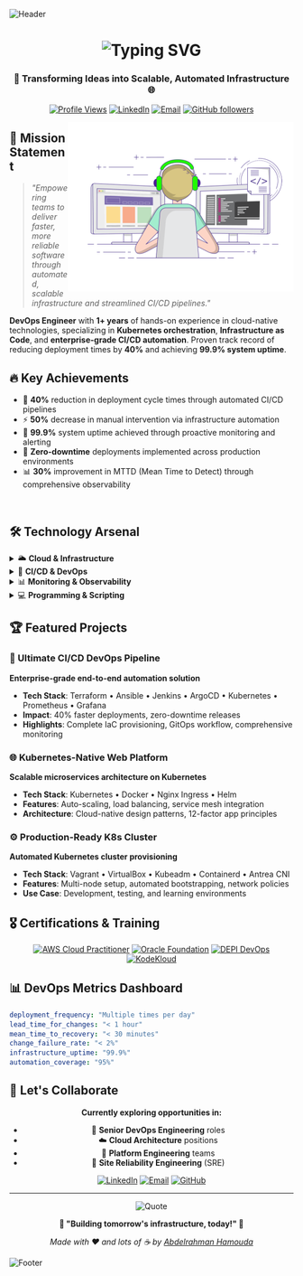 ![Header](https://capsule-render.vercel.app/api?type=waving&color=gradient&customColorList=12&height=200&section=header&text=DevOps%20Engineer&fontSize=50&fontColor=fff&animation=fadeIn&fontAlignY=35&desc=Building%20Scalable%20Infrastructure%20%7C%20Automating%20Everything&descAlignY=55&descAlign=center)

<h1 align="center">
  <img src="https://readme-typing-svg.demolab.com?font=Fira+Code&weight=600&size=28&duration=3000&pause=1000&color=2E9EF7&center=true&vCenter=true&width=600&lines=Hi+%F0%9F%91%8B%2C+I'm+Abdelrahman+Hamouda;DevOps+Engineer+%7C+Cloud+Architect;Infrastructure+as+Code+Enthusiast;Kubernetes+%26+CI%2FCD+Specialist" alt="Typing SVG" />
</h1>

<h3 align="center">🚀 Transforming Ideas into Scalable, Automated Infrastructure 🌐</h3>

<div align="center">
  
[![Profile Views](https://komarev.com/ghpvc/?username=3bdo7amouda&label=Profile%20Views&color=2E9EF7&style=flat-square)](https://github.com/3bdo7amouda)
[![LinkedIn](https://img.shields.io/badge/LinkedIn-Connect-0077B5?style=flat-square&logo=linkedin&logoColor=white)](https://linkedin.com/in/3bdo7amouda)
[![Email](https://img.shields.io/badge/Email-Contact-D14836?style=flat-square&logo=gmail&logoColor=white)](mailto:abdelrahman.hamouda29@gmail.com)
[![GitHub followers](https://img.shields.io/github/followers/3bdo7amouda?label=Followers&style=flat-square&color=2E9EF7&logo=github)](https://github.com/3bdo7amouda?tab=followers)

</div>

<img align="right" alt="DevOps Engineering" width="400" src="https://raw.githubusercontent.com/devSouvik/devSouvik/master/gif3.gif">

## 🎯 **Mission Statement**

> *"Empowering teams to deliver faster, more reliable software through automated, scalable infrastructure and streamlined CI/CD pipelines."*

**DevOps Engineer** with **1+ years** of hands-on experience in cloud-native technologies, specializing in **Kubernetes orchestration**, **Infrastructure as Code**, and **enterprise-grade CI/CD automation**. Proven track record of reducing deployment times by **40%** and achieving **99.9% system uptime**.

## 🔥 **Key Achievements**

- 🚀 **40%** reduction in deployment cycle times through automated CI/CD pipelines
- ⚡ **50%** decrease in manual intervention via infrastructure automation
- 🎯 **99.9%** system uptime achieved through proactive monitoring and alerting
- 🔧 **Zero-downtime** deployments implemented across production environments
- 📊 **30%** improvement in MTTD (Mean Time to Detect) through comprehensive observability

<br clear="right"/>

## 🛠️ **Technology Arsenal**

<details>
<summary>🌥️ <b>Cloud & Infrastructure</b></summary>
<br>

![AWS](https://img.shields.io/badge/-Amazon%20AWS-232F3E?style=for-the-badge&logo=amazon-aws&logoColor=white)
![Terraform](https://img.shields.io/badge/-Terraform-7B42BC?style=for-the-badge&logo=terraform&logoColor=white)
![Ansible](https://img.shields.io/badge/-Ansible-EE0000?style=for-the-badge&logo=ansible&logoColor=white)
![Kubernetes](https://img.shields.io/badge/-Kubernetes-326CE5?style=for-the-badge&logo=kubernetes&logoColor=white)
![Docker](https://img.shields.io/badge/-Docker-2496ED?style=for-the-badge&logo=docker&logoColor=white)
![Helm](https://img.shields.io/badge/-Helm-0F1689?style=for-the-badge&logo=helm&logoColor=white)

</details>

<details>
<summary>🔄 <b>CI/CD & DevOps</b></summary>
<br>

![Jenkins](https://img.shields.io/badge/-Jenkins-D24939?style=for-the-badge&logo=jenkins&logoColor=white)
![ArgoCD](https://img.shields.io/badge/-ArgoCD-EF7B4D?style=for-the-badge&logo=argo&logoColor=white)
![GitLab CI](https://img.shields.io/badge/-GitLab%20CI-FC6D26?style=for-the-badge&logo=gitlab&logoColor=white)
![GitHub Actions](https://img.shields.io/badge/-GitHub%20Actions-2088FF?style=for-the-badge&logo=github-actions&logoColor=white)
![Nexus](https://img.shields.io/badge/-Nexus-1B1C30?style=for-the-badge&logo=sonatype&logoColor=white)

</details>

<details>
<summary>📊 <b>Monitoring & Observability</b></summary>
<br>

![Prometheus](https://img.shields.io/badge/-Prometheus-E6522C?style=for-the-badge&logo=prometheus&logoColor=white)
![Grafana](https://img.shields.io/badge/-Grafana-F46800?style=for-the-badge&logo=grafana&logoColor=white)
![ELK Stack](https://img.shields.io/badge/-ELK%20Stack-005571?style=for-the-badge&logo=elastic&logoColor=white)
![Jaeger](https://img.shields.io/badge/-Jaeger-66CFE3?style=for-the-badge&logo=jaeger&logoColor=white)

</details>

<details>
<summary>💻 <b>Programming & Scripting</b></summary>
<br>

![Linux](https://img.shields.io/badge/-Linux-FCC624?style=for-the-badge&logo=linux&logoColor=black)
![Bash](https://img.shields.io/badge/-Bash-4EAA25?style=for-the-badge&logo=gnu-bash&logoColor=white)
![Python](https://img.shields.io/badge/-Python-3776AB?style=for-the-badge&logo=python&logoColor=white)
![Go](https://img.shields.io/badge/-Go-00ADD8?style=for-the-badge&logo=go&logoColor=white)
![Java](https://img.shields.io/badge/-Java-007396?style=for-the-badge&logo=openjdk&logoColor=white)
![YAML](https://img.shields.io/badge/-YAML-CB171E?style=for-the-badge&logo=yaml&logoColor=white)

</details>

## 🏆 **Featured Projects**

### 🚀 Ultimate CI/CD DevOps Pipeline
**Enterprise-grade end-to-end automation solution**
- **Tech Stack**: Terraform • Ansible • Jenkins • ArgoCD • Kubernetes • Prometheus • Grafana
- **Impact**: 40% faster deployments, zero-downtime releases
- **Highlights**: Complete IaC provisioning, GitOps workflow, comprehensive monitoring

### 🌐 Kubernetes-Native Web Platform
**Scalable microservices architecture on Kubernetes**
- **Tech Stack**: Kubernetes • Docker • Nginx Ingress • Helm
- **Features**: Auto-scaling, load balancing, service mesh integration
- **Architecture**: Cloud-native design patterns, 12-factor app principles

### ⚙️ Production-Ready K8s Cluster
**Automated Kubernetes cluster provisioning**
- **Tech Stack**: Vagrant • VirtualBox • Kubeadm • Containerd • Antrea CNI
- **Features**: Multi-node setup, automated bootstrapping, network policies
- **Use Case**: Development, testing, and learning environments

## 🎖️ **Certifications & Training**

<div align="center">

[![AWS Cloud Practitioner](https://img.shields.io/badge/-AWS%20Cloud%20Practitioner-232F3E?style=for-the-badge&logo=amazon-aws&logoColor=white)](https://www.credly.com/badges/your-badge-id)
[![Oracle Foundation](https://img.shields.io/badge/-Oracle%20Certified%20Foundation-F80000?style=for-the-badge&logo=oracle&logoColor=white)](#)
[![DEPI DevOps](https://img.shields.io/badge/-DEPI%20DevOps%20Graduate-0078D7?style=for-the-badge&logo=microsoft&logoColor=white)](#)
[![KodeKloud](https://img.shields.io/badge/-KodeKloud%20Certified%20(11%20Courses)-007ACC?style=for-the-badge&logo=kubernetes&logoColor=white)](#)

</div>

## 📊 **DevOps Metrics Dashboard**

```yaml
deployment_frequency: "Multiple times per day"
lead_time_for_changes: "< 1 hour"
mean_time_to_recovery: "< 30 minutes"
change_failure_rate: "< 2%"
infrastructure_uptime: "99.9%"
automation_coverage: "95%"
```

## 🤝 **Let's Collaborate**

<div align="center">

**Currently exploring opportunities in:**
- 🌟 **Senior DevOps Engineering** roles
- ☁️ **Cloud Architecture** positions  
- 🚀 **Platform Engineering** teams
- 🔧 **Site Reliability Engineering** (SRE)

[![LinkedIn](https://img.shields.io/badge/LinkedIn-Professional%20Network-0077B5?style=for-the-badge&logo=linkedin&logoColor=white)](https://linkedin.com/in/3bdo7amouda)
[![Email](https://img.shields.io/badge/Email-Direct%20Contact-D14836?style=for-the-badge&logo=gmail&logoColor=white)](mailto:abdelrahman.hamouda29@gmail.com)
[![GitHub](https://img.shields.io/badge/GitHub-Collaboration-181717?style=for-the-badge&logo=github&logoColor=white)](https://github.com/3bdo7amouda)

</div>

---

<div align="center">
  <img src="https://quotes-github-readme.vercel.app/api?type=horizontal&theme=dark&quote=Infrastructure%20as%20Code%20is%20not%20just%20automation%2C%20it%27s%20the%20foundation%20of%20reliable%20systems&author=DevOps%20Philosophy" alt="Quote"/>
</div>

<div align="center">
  
**🚀 "Building tomorrow's infrastructure, today!" 🌟**

*Made with ❤️ and lots of ☕ by [Abdelrahman Hamouda](https://github.com/3bdo7amouda)*

</div>

![Footer](https://capsule-render.vercel.app/api?type=waving&color=gradient&customColorList=12&height=100&section=footer&animation=fadeIn)
